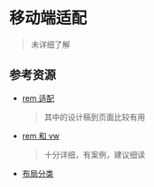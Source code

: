 # 移动端适配
> 未详细了解

## 参考资源
- [rem 适配](https://blog.csdn.net/as1172010632/article/details/78762421)
    > 其中的设计稿到页面比较有用
- [rem 和 vw](https://www.cnblogs.com/imwtr/p/9648233.html)
    > 十分详细，有案例，建议细读
- [布局分类](https://www.cnblogs.com/zhuzhenwei918/p/7147303.html)
